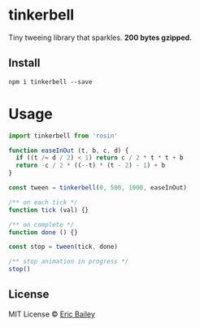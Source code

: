 # tinkerbell
Tiny tweeing library that sparkles. **200 bytes gzipped.**

## Install
```
npm i tinkerbell --save
```

# Usage
```javascript
import tinkerbell from 'rosin'

function easeInOut (t, b, c, d) {
  if ((t /= d / 2) < 1) return c / 2 * t * t + b
  return -c / 2 * ((--t) * (t - 2) - 1) + b
}

const tween = tinkerbell(0, 500, 1000, easeInOut)

/** on each tick */
function tick (val) {}

/** on complete */
function done () {}

const stop = tween(tick, done)

/** stop animation in progress */
stop()
```

## License
MIT License © [Eric Bailey](https://estrattonbailey.com)

